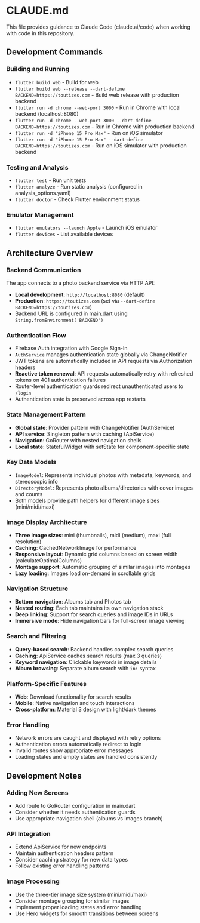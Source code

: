 # CLAUDE.md

This file provides guidance to Claude Code (claude.ai/code) when working with code in this repository.

## Development Commands

### Building and Running
- `flutter build web` - Build for web
- `flutter build web --release --dart-define BACKEND=https://toutizes.com` - Build web release with production backend
- `flutter run -d chrome --web-port 3000` - Run in Chrome with local backend (localhost:8080)
- `flutter run -d chrome --web-port 3000 --dart-define BACKEND=https://toutizes.com` - Run in Chrome with production backend
- `flutter run -d "iPhone 15 Pro Max"` - Run on iOS simulator
- `flutter run -d "iPhone 15 Pro Max" --dart-define BACKEND=https://toutizes.com` - Run on iOS simulator with production backend

### Testing and Analysis
- `flutter test` - Run unit tests
- `flutter analyze` - Run static analysis (configured in analysis_options.yaml)
- `flutter doctor` - Check Flutter environment status

### Emulator Management
- `flutter emulators --launch Apple` - Launch iOS emulator
- `flutter devices` - List available devices

## Architecture Overview

### Backend Communication
The app connects to a photo backend service via HTTP API:
- **Local development**: `http://localhost:8080` (default)
- **Production**: `https://toutizes.com` (set via `--dart-define BACKEND=https://toutizes.com`)
- Backend URL is configured in main.dart using `String.fromEnvironment('BACKEND')`

### Authentication Flow
- Firebase Auth integration with Google Sign-In
- `AuthService` manages authentication state globally via ChangeNotifier
- JWT tokens are automatically included in API requests via Authorization headers
- **Reactive token renewal**: API requests automatically retry with refreshed tokens on 401 authentication failures
- Router-level authentication guards redirect unauthenticated users to `/login`
- Authentication state is preserved across app restarts

### State Management Pattern
- **Global state**: Provider pattern with ChangeNotifier (AuthService)
- **API service**: Singleton pattern with caching (ApiService)
- **Navigation**: GoRouter with nested navigation shells
- **Local state**: StatefulWidget with setState for component-specific state

### Key Data Models
- `ImageModel`: Represents individual photos with metadata, keywords, and stereoscopic info
- `DirectoryModel`: Represents photo albums/directories with cover images and counts
- Both models provide path helpers for different image sizes (mini/midi/maxi)

### Image Display Architecture
- **Three image sizes**: mini (thumbnails), midi (medium), maxi (full resolution)
- **Caching**: CachedNetworkImage for performance
- **Responsive layout**: Dynamic grid columns based on screen width (calculateOptimalColumns)
- **Montage support**: Automatic grouping of similar images into montages
- **Lazy loading**: Images load on-demand in scrollable grids

### Navigation Structure
- **Bottom navigation**: Albums tab and Photos tab
- **Nested routing**: Each tab maintains its own navigation stack
- **Deep linking**: Support for search queries and image IDs in URLs
- **Immersive mode**: Hide navigation bars for full-screen image viewing

### Search and Filtering
- **Query-based search**: Backend handles complex search queries
- **Caching**: ApiService caches search results (max 3 queries)
- **Keyword navigation**: Clickable keywords in image details
- **Album browsing**: Separate album search with `in:` syntax

### Platform-Specific Features
- **Web**: Download functionality for search results
- **Mobile**: Native navigation and touch interactions
- **Cross-platform**: Material 3 design with light/dark themes

### Error Handling
- Network errors are caught and displayed with retry options
- Authentication errors automatically redirect to login
- Invalid routes show appropriate error messages
- Loading states and empty states are handled consistently

## Development Notes

### Adding New Screens
- Add route to GoRouter configuration in main.dart
- Consider whether it needs authentication guards
- Use appropriate navigation shell (albums vs images branch)

### API Integration
- Extend ApiService for new endpoints
- Maintain authentication headers pattern
- Consider caching strategy for new data types
- Follow existing error handling patterns

### Image Processing
- Use the three-tier image size system (mini/midi/maxi)
- Consider montage grouping for similar images
- Implement proper loading states and error handling
- Use Hero widgets for smooth transitions between screens